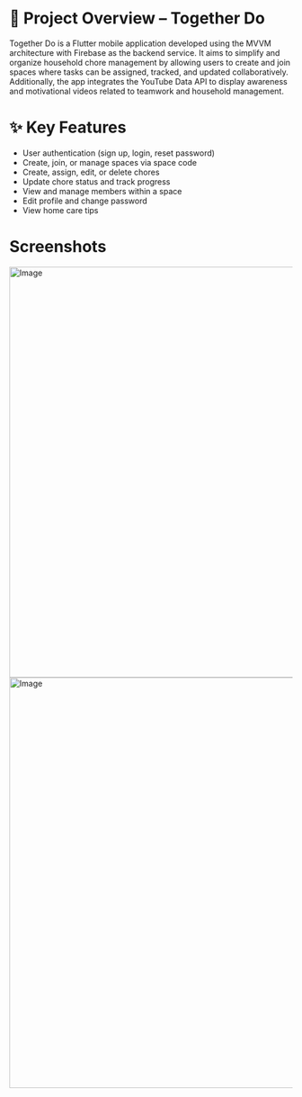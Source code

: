 # 🧹 Project Overview – Together Do
Together Do is a Flutter mobile application developed using the MVVM architecture with Firebase as the backend service. It aims to simplify and organize household chore management by allowing users to create and join spaces where tasks can be assigned, tracked, and updated collaboratively. Additionally, the app integrates the YouTube Data API to display awareness and motivational videos related to teamwork and household management.

# ✨ Key Features
- User authentication (sign up, login, reset password)
- Create, join, or manage spaces via space code
- Create, assign, edit, or delete chores
- Update chore status and track progress
- View and manage members within a space
- Edit profile and change password
- View home care tips

# Screenshots
<img width="1918" height="730" alt="Image" src="https://github.com/user-attachments/assets/117b2001-1c4d-4cf5-a0f1-495a076f826a" />
<img width="1918" height="730" alt="Image" src="https://github.com/user-attachments/assets/417344cb-c459-417b-83d9-c44c58d6df2e" />
